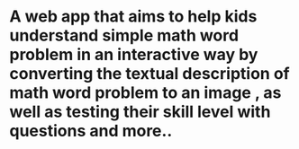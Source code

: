 # A web app that aims to help kids understand simple math word problem in an interactive way by converting the textual description of math word problem to an image , as well as testing their skill level with questions and more..
